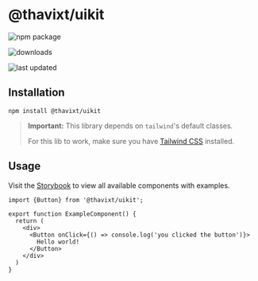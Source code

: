 # @thavixt/uikit

![npm package](https://img.shields.io/npm/v/@thavixt/uikit)

![downloads](https://img.shields.io/npm/dm/@thavixt/uikit)

![last updated](https://img.shields.io/npm/last-update/@thavixt/uikit)

## Installation

```shell
npm install @thavixt/uikit
```

> **Important:** This library depends on `tailwind`'s default classes.
>
> For this lib to work, make sure you have [Tailwind CSS](https://tailwindcss.com/) installed.

## Usage

Visit the [Storybook](https://thavixt-uikit.komlosidev.net/) to view all available components with examples.

```tsx
import {Button} from '@thavixt/uikit';

export function ExampleComponent() {
  return (
    <div>
      <Button onClick={() => console.log('you clicked the button')}>
        Hello world!
      </Button>
    </div>
  )
}
```